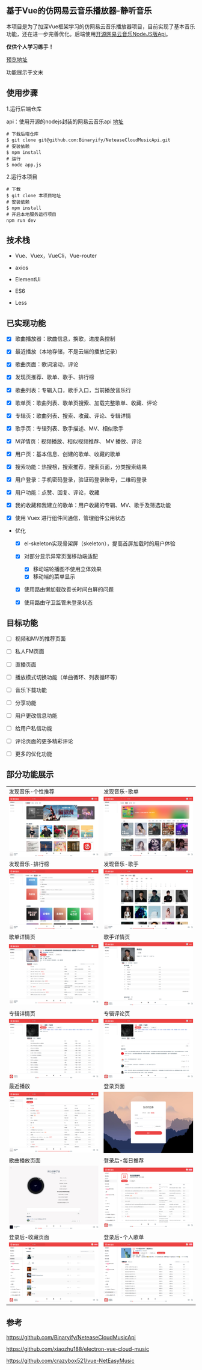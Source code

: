 ## 基于Vue的仿网易云音乐播放器-静听音乐

本项目是为了加深Vue框架学习的仿网易云音乐播放器项目，目前实现了基本音乐功能，还在进一步完善优化。后端使用[开源网易云音乐NodeJS版Api](https://binaryify.github.io/NeteaseCloudMusicApi/#/?id=neteasecloudmusicapi)。

**仅供个人学习练手！**

[预览地址](http://119.29.185.236)

功能展示于文末



## 使用步骤

1.运行后端仓库

api：使用开源的nodejs封装的网易云音乐api [地址](https://binaryify.github.io/NeteaseCloudMusicApi/#/?id=neteasecloudmusicapi)

```
# 下载后端仓库
$ git clone git@github.com:Binaryify/NeteaseCloudMusicApi.git
# 安装依赖
$ npm install
# 运行
$ node app.js
```

2.运行本项目

```
# 下载
$ git clone 本项目地址
# 安装依赖
$ npm install
# 开启本地服务运行项目
npm run dev
```



## 技术栈

- Vue、Vuex，VueCli，Vue-router

- axios

- ElementUi

- ES6

- Less

  

## 已实现功能

- [x] 歌曲播放器：歌曲信息，换歌，进度条控制

- [x] 最近播放（本地存储，不是云端的播放记录）

- [x] 歌曲页面：歌词滚动，评论

- [x] 发现页推荐、歌单、歌手、排行榜

- [x] 歌曲列表：专辑入口，歌手入口，当前播放音乐行

- [x] 歌单页：歌曲列表、歌单页搜索、加载完整歌单、收藏、评论

- [x] 专辑页：歌曲列表、搜索、收藏、评论、专辑详情

- [x] 歌手页：专辑列表、歌手描述、MV、相似歌手

- [x] M详情页：视频播放、相似视频推荐、 MV 播放、评论

- [x] 用户页：基本信息、创建的歌单、收藏的歌单

- [x] 搜索功能：热搜榜，搜索推荐，搜索页面，分类搜索结果

- [x] 用户登录：手机密码登录，验证码登录账号，二维码登录

- [x] 用户功能：点赞、回复、评论，收藏

- [x] 我的收藏和我建立的歌单：用户收藏的专辑、MV、歌手及筛选功能

- [x] 使用 Vuex 进行组件间通信，管理组件公用状态

- 优化
  - [x] el-skeleton实现骨架屏（skeleton），提高首屏加载时的用户体验
  - [x] 对部分显示异常页面移动端适配
    - [x] 移动端轮播图不使用立体效果
    - [x] 移动端的菜单显示
  - [x] 使用路由懒加载改善长时间白屏的问题
  - [x] 使用路由守卫监管未登录状态



## 目标功能

- [ ] 视频和MV的推荐页面
- [ ] 私人FM页面
- [ ] 直播页面
- [ ] 播放模式切换功能（单曲循环、列表循环等）
- [ ] 音乐下载功能
- [ ] 分享功能
- [ ] 用户更改信息功能
- [ ] 给用户私信功能
- [ ] 评论页面的更多精彩评论
- [ ] 更多的优化功能





## 部分功能展示

<table style="border=0">
    <tr>
        <td>发现音乐-个性推荐</td>
        <td>发现音乐-歌单</td>
    </tr>
    <tr>
        <td>
            <img src=images/发现音乐-个性推荐.png border=0>
        </td>
        <td>
            <img src=images/发现音乐-歌单.png border=0>
        </td>
    </tr>
    <tr>
        <td>发现音乐-排行榜</td>
        <td>发现音乐-歌手</td>
    </tr>
	<tr>
		<td>
            <img src=images/发现音乐-排行榜.png border=0>
        </td>
        <td>
            <img src=images/发现音乐-歌手.png border=0>
        </td>
    </tr>
    <tr>
        <td>歌单详情页</td>
        <td>歌手详情页</td>
    </tr>
	<tr>
		<td>
            <img src=images/歌单详情页.png>
        </td>
        <td>
            <img src=images/歌手详情页.png>
        </td>
    </tr>
    <tr>
        <td>专辑详情页</td>
        <td>专辑评论页</td>
    </tr>
	<tr>
		<td>
            <img src=images/专辑详情页.png border=0>
        </td>
        <td>
            <img src=images/专辑评论页.png border=0>
        </td>
    </tr>
    <tr>
        <td>最近播放</td>
        <td>登录页面</td>
    </tr>
	<tr>
		<td>
            <img src=images/最近播放.png border=0>
        </td>
        <td>
            <img src=images/登录页面.png border=0>
        </td>
    </tr>
    <tr>
        <td>歌曲播放页面</td>
        <td>登录后-每日推荐</td>
    </tr>
	<tr>
		<td>
            <img src=images/歌曲播放页面.png border=0>
        </td>
        <td>
            <img src=images/登录后-每日推荐.png border=0>
        </td>
    </tr>
    <tr>
        <td>登录后-收藏页面</td>
        <td>登录后-个人歌单</td>
    </tr>
	<tr>
		<td>
            <img src=images/登录后-收藏页面.png border=0>
        </td>
        <td>
            <img src=images/登录后-个人歌单.png border=0>
        </td>
    </tr>
</table>


## 参考

https://github.com/Binaryify/NeteaseCloudMusicApi

https://github.com/xiaozhu188/electron-vue-cloud-music

https://github.com/crazybox521/vue-NetEasyMusic

